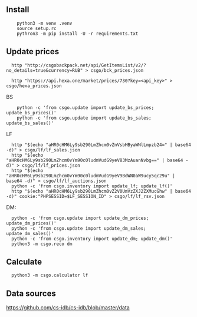
## Install

```shell script
    python3 -m venv .venv
    source setup.rc
    pythron3 -m pip install -U -r requirements.txt 
```

## Update prices

```shell script
  http "http://csgobackpack.net/api/GetItemsList/v2/?no_details=true&currency=RUB" > csgo/bck_prices.json
```

```shell script
  http "https://api.hexa.one/market/prices/730?key=<api_key>" > csgo/hexa_prices.json
```

BS
```shell script
    python -c 'from csgo.update import update_bs_prices; update_bs_prices()'
    python -c 'from csgo.update import update_bs_sales; update_bs_sales()'
```

LF
```shell script
  http "$(echo "aHR0cHM6Ly9sb290LmZhcm0vZnVsbHByaWNlLmpzb24=" | base64 -d)" > csgo/lf/lf_sales.json
  http "$(echo "aHR0cHM6Ly9sb290LmZhcm0vYm90c0ludmVudG9yeV83MzAuanNvbg==" | base64 -d)" > csgo/lf/lf_prices.json
  http "$(echo "aHR0cHM6Ly9sb290LmZhcm0vYm90c0ludmVudG9yeV9BdWN0aW9ucy5qc29u" | base64 -d)" > csgo/lf/lf_auctions.json
  python -c 'from csgo.inventory import update_lf; update_lf()'
  http "$(echo "aHR0cHM6Ly9sb290LmZhcm0vZ2V0UmVzZXJ2ZXMucGhw" | base64 -d)" cookie:"PHPSESSID=$LF_SESSION_ID" > csgo/lf/lf_rsv.json
```

DM:
```shell script
  python -c 'from csgo.update import update_dm_prices; update_dm_prices()'    
  python -c 'from csgo.update import update_dm_sales; update_dm_sales()'
  python -c 'from csgo.inventory import update_dm; update_dm()'
  python3 -m csgo.reco dm
```

## Calculate

```shell script
  python3 -m csgo.calculator lf
```

## Data sources

https://github.com/cs-idb/cs-idb/blob/master/data